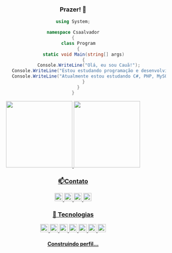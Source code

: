 
  <div style="text-align: center;">

### Prazer! 🥷


```csharp
using System;

namespace Csaalvador
{
    class Program
    {
        static void Main(string[] args)
        {
            Console.WriteLine("Olá, eu sou Cauã!");
            Console.WriteLine("Estou estudando programação e desenvolvimento web.");
            Console.WriteLine("Atualmente estou estudando C#, PHP, MySQL e JavaScript.");
        }
    }
}

```
  
   <div align="center">
  <a href="#">
    <img height="180em" src="https://github-readme-stats.vercel.app/api?username=csaalvador&show_icons=true&theme=dracula&include_all_commits=true&count_private=true"/>
    <img height="180em" src="https://github-readme-stats.vercel.app/api/top-langs/?username=csaalvador&layout=compact&langs_count=7&theme=dracula"/>
   
### 📫Contato
<img href="www.uol.com" src="https://img.shields.io/badge/Gmail-D14836?style=for-the-badge&logo=gmail&logoColor=white" height="22">
<img src="https://img.shields.io/badge/LinkedIn-0077B5?style=for-the-badge&logo=linkedin&logoColor=white" height="22">
<img src="https://img.shields.io/badge/Twitter-1DA1F2?style=for-the-badge&logo=twitter&logoColor=white" height="22">
<img src="https://img.shields.io/badge/Instagram-E4405F?style=for-the-badge&logo=instagram&logoColor=white" height="22">

### 🚀 Tecnologias
<img src="https://img.shields.io/badge/HTML5-E34F26?style=for-the-badge&logo=html5&logoColor=white" height="22">
<img src="https://img.shields.io/badge/CSS3-1572B6?style=for-the-badge&logo=css3&logoColor=white" height="22">
<img src="https://img.shields.io/badge/C-A8B9CC?style=for-the-badge&logo=c&logoColor=black" height="22">
<img src="https://img.shields.io/badge/C++-00599C?style=for-the-badge&logo=c%2B%2B&logoColor=white" height="22">
<img src="https://img.shields.io/badge/C%23-239120?style=for-the-badge&logo=c-sharp&logoColor=white" height="22">
<img src="https://img.shields.io/badge/PHP-777BB4?style=for-the-badge&logo=php&logoColor=white" height="22">
<img src="https://img.shields.io/badge/MySQL-00000F?style=for-the-badge&logo=mysql&logoColor=white" height="22">



#### Construindo perfil... 



<!--Sou estudante de programação e desenvolvimento web, e estou sempre em busca de aprender mais e me desenvolver como profissional. Atualmente, estou focado em aprimorar minhas habilidades em C#, PHP, MySQL e JavaScript.

-->

